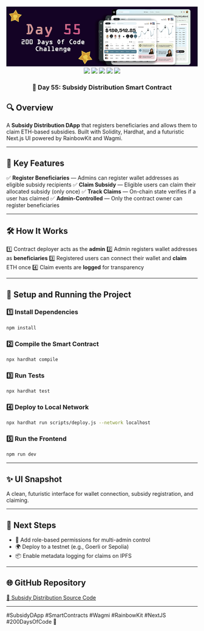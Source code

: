 <div align="center">
  <br />
  <img src="https://github.com/iamjohncaleb/200-Days-Of-Code-Challenge/blob/main/Thumbnails/the%20Day%2055.jpg" alt="Project Banner">

  <div>
    <img src="https://img.shields.io/badge/Built%20With-Hardhat-blue" />
    <img src="https://img.shields.io/badge/Solidity-0.8.21-purple" />
    <img src="https://img.shields.io/badge/Frontend-Next.js%20%26%20TailwindCSS-yellow" />
    <img src="https://img.shields.io/badge/Web3-Wagmi%20%26%20RainbowKit-teal" />
    <img src="https://img.shields.io/badge/Network-Localhost-orange" />
  </div>

  <h3 align="center">📅 Day 55: Subsidy Distribution Smart Contract</h3>
</div>

## 🔍 **Overview**

A **Subsidy Distribution DApp** that registers beneficiaries and allows them to claim ETH-based subsidies. Built with Solidity, Hardhat, and a futuristic Next.js UI powered by RainbowKit and Wagmi.

---

## 📜 **Key Features**

✅ **Register Beneficiaries** — Admins can register wallet addresses as eligible subsidy recipients
✅ **Claim Subsidy** — Eligible users can claim their allocated subsidy (only once)
✅ **Track Claims** — On-chain state verifies if a user has claimed
✅ **Admin-Controlled** — Only the contract owner can register beneficiaries

---

## 🛠️ **How It Works**

1️⃣ Contract deployer acts as the **admin**
2️⃣ Admin registers wallet addresses as **beneficiaries**
3️⃣ Registered users can connect their wallet and **claim** ETH once
4️⃣ Claim events are **logged** for transparency

---

## 🚀 **Setup and Running the Project**

### **1️⃣ Install Dependencies**

```bash
npm install
```

### **2️⃣ Compile the Smart Contract**

```bash
npx hardhat compile
```

### **3️⃣ Run Tests**

```bash
npx hardhat test
```

### **4️⃣ Deploy to Local Network**

```bash
npx hardhat run scripts/deploy.js --network localhost
```

### **5️⃣ Run the Frontend**

```bash
npm run dev
```

---

## ✨ **UI Snapshot**

A clean, futuristic interface for wallet connection, subsidy registration, and claiming.

---

## 📌 **Next Steps**

* 🔐 Add role-based permissions for multi-admin control
* 🌍 Deploy to a testnet (e.g., Goerli or Sepolia)
* 📦 Enable metadata logging for claims on IPFS

---

## 🌐 **GitHub Repository**

[🔗 Subsidy Distribution Source Code](https://github.com/your-repository-link)

---

#SubsidyDApp #SmartContracts #Wagmi #RainbowKit #NextJS #200DaysOfCode 🚀
